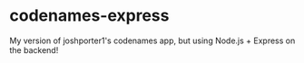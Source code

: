 # codenames-express
My version of joshporter1's codenames app, but using Node.js + Express on the backend!
